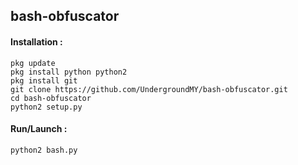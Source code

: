 ## bash-obfuscator

#### Installation :
```
pkg update
pkg install python python2
pkg install git
git clone https://github.com/UndergroundMY/bash-obfuscator.git
cd bash-obfuscator
python2 setup.py
```
#### Run/Launch :
```
python2 bash.py
```
